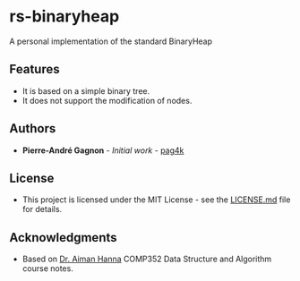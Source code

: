 # rs-binaryheap
A personal implementation of the standard BinaryHeap

## Features
- It is based on a simple binary tree.
- It does not support the modification of nodes.

## Authors

* **Pierre-André Gagnon** - *Initial work* - [pag4k](https://github.com/pag4k)

## License

- This project is licensed under the MIT License - see the [LICENSE.md](LICENSE.md) file for details.

## Acknowledgments

* Based on [Dr. Aiman Hanna](http://aimanhanna.com/concordia/) COMP352 Data Structure and Algorithm course notes.
